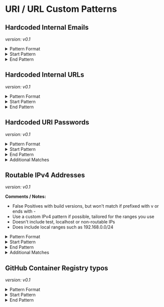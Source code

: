 <!-- WARNING: This README is generated automatically
-->
# URI / URL Custom Patterns

## Hardcoded Internal Emails



*version: v0.1*



<details>
<summary>Pattern Format</summary>
<p>

```regex
[^:@\r\n \t"'/\p{Cc}]+@(internal\.)?example\.com
```

</p>
</details>

<details>
<summary>Start Pattern</summary>
<p>

```regex
\A|[\s"'`,;=]
```

</p>
</details><details>
<summary>End Pattern</summary>
<p>

```regex
\z|[^a-zA-Z._0-9-]
```

</p>
</details>

## Hardcoded Internal URLs



*version: v0.1*



<details>
<summary>Pattern Format</summary>
<p>

```regex
[A-Za-z][A-Za-z0-9+_-]*://([^/?#\s\p{Cc}]*[.@])?(example\.com|internal\.example\.com)[/?#]?[^\s"']*
```

</p>
</details>

<details>
<summary>Start Pattern</summary>
<p>

```regex
\A|[^A-Za-z0-9+_-]
```

</p>
</details><details>
<summary>End Pattern</summary>
<p>

```regex
\z|[\s'"]
```

</p>
</details>

## Hardcoded URI Passwords



*version: v0.1*



<details>
<summary>Pattern Format</summary>
<p>

```regex
[^$/?#@\s][^/?#@\s\x00-\x08]*
```

</p>
</details>

<details>
<summary>Start Pattern</summary>
<p>

```regex
(\b|\A)[A-Za-z][A-Za-z0-9+_-]*://[^/?#:@\s\x00-\x08]*:
```

</p>
</details><details>
<summary>End Pattern</summary>
<p>

```regex
@[\p{L}\p{N}\.-]*(?:\:[0-9]{1,5})?([/?#\s]|\b|\z)
```

</p>
</details>
<details>
<summary>Additional Matches</summary>
<p>
Add these additional matches to the [Secret Scanning Custom Pattern](https://docs.github.com/en/enterprise-cloud@latest/code-security/secret-scanning/defining-custom-patterns-for-secret-scanning#example-of-a-custom-pattern-specified-using-additional-requirements).


- Not Match: `(?i)^[[{(<]?(?:password|passwd|secret)[\]})>]?$`
- Not Match: `^\$?\{[^}+]\}i\}$`
- Not Match: `^%(?:\.\*)?s$`

</p>
</details>

## Routable IPv4 Addresses



*version: v0.1*

**Comments / Notes:**

- False Positives with build versions, but won't match if prefixed with v or ends with -
- Use a custom IPv4 pattern if possible, tailored for the ranges you use
- Doesn't include test, localhost or non-routable IPs
- Does include local ranges such as 192.168.0.0/24


<details>
<summary>Pattern Format</summary>
<p>

```regex
(?:(?:25[0-5]|(?:2[0-4]|1[0-9]|[1-9]|)[0-9])\.){3}(?:25[0-5]|(?:2[0-4]|1[0-9]|[1-9]|)[0-9])
```

</p>
</details>

<details>
<summary>Start Pattern</summary>
<p>

```regex
\A|[^v.0-9]
```

</p>
</details><details>
<summary>End Pattern</summary>
<p>

```regex
\z|[^.0-9-]
```

</p>
</details>
<details>
<summary>Additional Matches</summary>
<p>
Add these additional matches to the [Secret Scanning Custom Pattern](https://docs.github.com/en/enterprise-cloud@latest/code-security/secret-scanning/defining-custom-patterns-for-secret-scanning#example-of-a-custom-pattern-specified-using-additional-requirements).


- Not Match: `^(?:0\.0\.0\.0|255\.255\.255\.255)$`
- Not Match: `^(?:127|169\.254|224\.0\.0)\..*`
- Not Match: `^(?:192\.0.2|198\.51\.100|203\.0\.113|233\.252\.0)\..*`

</p>
</details>

## GitHub Container Registry typos



*version: v0.1*



<details>
<summary>Pattern Format</summary>
<p>

```regex
(?:ghrc|gchr|hgcr|ghr|ghc)\.io
```

</p>
</details>

<details>
<summary>Start Pattern</summary>
<p>

```regex
\A|[^0-9A-Za-z-]
```

</p>
</details><details>
<summary>End Pattern</summary>
<p>

```regex
\z|[^0-9A-Za-z.-]
```

</p>
</details>
